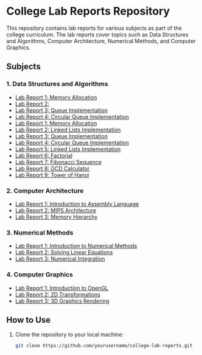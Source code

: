 # College Lab Reports Repository

This repository contains lab reports for various subjects as part of the college curriculum. The lab reports cover topics such as Data Structures and Algorithms, Computer Architecture, Numerical Methods, and Computer Graphics.

## Subjects

### 1. Data Structures and Algorithms

- [Lab Report 1: Memory Allocation](./DSA/Lab1.cpp)
- [Lab Report 2: ](./DSA/Lab2.cpp)
- [Lab Report 3: Queue Implementation](./DSA/Lab3.cpp)
- [Lab Report 4: Circular Queue Implementation](./DSA/Lab4.cpp)
- [Lab Report 1: Memory Allocation](./data_structures_algorithms/lab1_arrays.pdf)
- [Lab Report 2: Linked Lists Implementation](./data_structures_algorithms/lab2_linked_lists.pdf)
- [Lab Report 3: Queue Implementation](./data_structures_algorithms/lab3_tree_traversal.pdf)
- [Lab Report 4: Circular Queue Implementation](./DSA/Lab5.cpp)
- [Lab Report 5: Linked Lists Implementation](./DSA/Lab5.cpp)
- [Lab Report 6: Factorial](./DSA/Lab6.cpp)
- [Lab Report 7: Fibonacci Sequence](./DSA/Lab7.cpp)
- [Lab Report 8: GCD Calculator](./DSA/Lab8.cpp)
- [Lab Report 9: Tower of Hanoi](./DSA/Lab9.cpp)

### 2. Computer Architecture

- [Lab Report 1: Introduction to Assembly Language](./computer_architecture/lab1_assembly_intro.pdf)
- [Lab Report 2: MIPS Architecture](./computer_architecture/lab2_mips_architecture.pdf)
- [Lab Report 3: Memory Hierarchy](./computer_architecture/lab3_memory_hierarchy.pdf)

### 3. Numerical Methods

- [Lab Report 1: Introduction to Numerical Methods](./numerical_methods/lab1_intro_numerical_methods.pdf)
- [Lab Report 2: Solving Linear Equations](./numerical_methods/lab2_linear_equations.pdf)
- [Lab Report 3: Numerical Integration](./numerical_methods/lab3_numerical_integration.pdf)

### 4. Computer Graphics

- [Lab Report 1: Introduction to OpenGL](./computer_graphics/lab1_opengl_intro.pdf)
- [Lab Report 2: 2D Transformations](./computer_graphics/lab2_2d_transformations.pdf)
- [Lab Report 3: 3D Graphics Rendering](./computer_graphics/lab3_3d_graphics_rendering.pdf)

## How to Use

1. Clone the repository to your local machine:

   ```bash
   git clone https://github.com/yourusername/college-lab-reports.git
